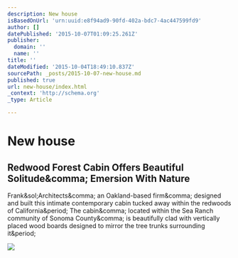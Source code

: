```yaml
---
description: New house
isBasedOnUrl: 'urn:uuid:e8f94ad9-90fd-402a-bdc7-4ac447599fd9'
author: []
datePublished: '2015-10-07T01:09:25.261Z'
publisher:
  domain: ''
  name: ''
title: ''
dateModified: '2015-10-04T18:49:10.837Z'
sourcePath: _posts/2015-10-07-new-house.md
published: true
url: new-house/index.html
_context: 'http://schema.org'
_type: Article

---
```

# New house

<article style=""><h1>Redwood Forest Cabin Offers Beautiful Solitude&amp;comma; Emersion With Nature</h1><p>Frank&amp;sol;Architects&amp;comma; an Oakland-based firm&amp;comma; designed and built this intimate contemporary cabin tucked away within the redwoods of California&amp;period; The cabin&amp;comma; located within the Sea Ranch community of Sonoma County&amp;comma; is beautifully clad with vertically placed wood boards designed to mirror the tree trunks surrounding it&amp;period;</p><img src="http://ourexplorers.com/wp-content/uploads/2014/10/redwood-forest-cabin-exterior.png" /></article>